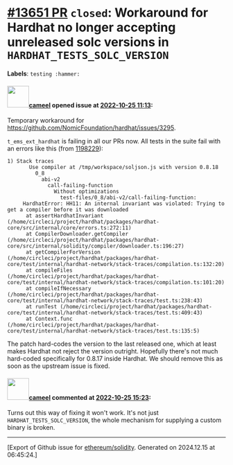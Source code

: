 # [\#13651 PR](https://github.com/ethereum/solidity/pull/13651) `closed`: Workaround for Hardhat no longer accepting unreleased solc versions in `HARDHAT_TESTS_SOLC_VERSION`
**Labels**: `testing :hammer:`


#### <img src="https://avatars.githubusercontent.com/u/137030?v=4" width="50">[cameel](https://github.com/cameel) opened issue at [2022-10-25 11:13](https://github.com/ethereum/solidity/pull/13651):

Temporary workaround for https://github.com/NomicFoundation/hardhat/issues/3295.

`t_ems_ext_hardhat` is failing in all our PRs now. All tests in the suite fail with an errors like this (from [1198229](https://app.circleci.com/pipelines/github/ethereum/solidity/27026/workflows/5de23979-ad27-45d3-a053-0fd3f5c2d1b0/jobs/1198229)):
```
1) Stack traces
       Use compiler at /tmp/workspace/soljson.js with version 0.8.18
         0_8
           abi-v2
             call-failing-function
               Without optimizations
                 test-files/0_8/abi-v2/call-failing-function:
     HardhatError: HH11: An internal invariant was violated: Trying to get a compiler before it was downloaded
      at assertHardhatInvariant (/home/circleci/project/hardhat/packages/hardhat-core/src/internal/core/errors.ts:272:11)
      at CompilerDownloader.getCompiler (/home/circleci/project/hardhat/packages/hardhat-core/src/internal/solidity/compiler/downloader.ts:196:27)
      at getCompilerForVersion (/home/circleci/project/hardhat/packages/hardhat-core/test/internal/hardhat-network/stack-traces/compilation.ts:132:20)
      at compileFiles (/home/circleci/project/hardhat/packages/hardhat-core/test/internal/hardhat-network/stack-traces/compilation.ts:101:20)
      at compileIfNecessary (/home/circleci/project/hardhat/packages/hardhat-core/test/internal/hardhat-network/stack-traces/test.ts:238:43)
      at runTest (/home/circleci/project/hardhat/packages/hardhat-core/test/internal/hardhat-network/stack-traces/test.ts:409:43)
      at Context.func (/home/circleci/project/hardhat/packages/hardhat-core/test/internal/hardhat-network/stack-traces/test.ts:135:5)
```

The patch hard-codes the version to the last released one, which at least makes Hardhat not reject the version outright. Hopefully there's not much hard-coded specifically for 0.8.17 inside Hardhat. We should remove this as soon as the upstream issue is fixed.

#### <img src="https://avatars.githubusercontent.com/u/137030?v=4" width="50">[cameel](https://github.com/cameel) commented at [2022-10-25 15:23](https://github.com/ethereum/solidity/pull/13651#issuecomment-1290742344):

Turns out this way of fixing it won't work. It's not just `HARDHAT_TESTS_SOLC_VERSION`, the whole mechanism for supplying a custom binary is broken.


-------------------------------------------------------------------------------



[Export of Github issue for [ethereum/solidity](https://github.com/ethereum/solidity). Generated on 2024.12.15 at 06:45:24.]
